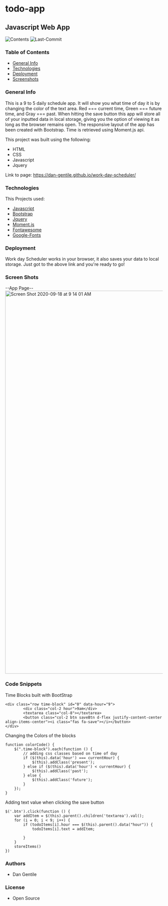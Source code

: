 # todo-app
## Javascript Web App 

![Contents](https://img.shields.io/github/languages/top/dan-gentile/work-day-scheduler)
![Last-Commit](https://img.shields.io/github/last-commit/dan-gentile/work-day-scheduler)

### Table of Contents


- [General Info](#general-info)
- [Technologies](#Technologies)
- [Deployment](Deployment)
- [Screenshots](#screen-shots)


### General Info

This is a 9 to 5 daily schedule app. It will show you what time of day it is by changing the color of the text area. Red === current time, Green === future time, and Gray === past. When hitting the save button this app will store all of your inputted data in local storage, giving you the option of viewing it as long as the browser remains open. The responsive layout of the app has been created with Bootstrap. Time is retrieved using Moment.js api. 

This project was built using the following:
- HTML
- CSS
- Javascript
- Jquery 

Link to page: <https://dan-gentile.github.io/work-day-scheduler/>

### Technologies

This Projects used:
- [Javascript](https://www.javascript.com/)
- [Bootstrap](https://getbootstrap.com/)
- [Jquery](https://jquery.com/)
- [Moment.js](https://momentjs.com/)
- [Fontawesome](https://fontawesome.com/)
- [Google-Fonts](https://fonts.google.com/)

### Deployment 
Work day Scheduler works in your browser, it also saves your data to local storage. Just got to the above link and you're ready to go! 

### Screen Shots 

--App Page--
<img width="1222" alt="Screen Shot 2020-09-18 at 9 14 01 AM" src="https://user-images.githubusercontent.com/68626350/93620718-529ecd80-f98f-11ea-9f72-abe75fcd2818.png">




### Code Snippets 

Time Blocks built with BootStrap
~~~
<div class="row time-block" id="0" data-hour="9">
        <div class="col-2 hour">9am</div>
        <textarea class="col-8"></textarea>
        <button class="col-2 btn saveBtn d-flex justify-content-center align-items-center"><i class="fas fa-save"></i></button>
</div>
~~~
Changing the Colors of the blocks 
~~~
function colorCode() {
    $(".time-block").each(function () {
        // adding css classes based on time of day
        if ($(this).data('hour') === currentHour) {
            $(this).addClass('present');
        } else if ($(this).data('hour') < currentHour) {
            $(this).addClass('past');
        } else {
            $(this).addClass('future');
        }
    });
}
~~~
Adding text value when clicking the save button
~~~
$('.btn').click(function () {
    var addItem = $(this).parent().children('textarea').val();
    for (i = 0; i < 9; i++) {
        if (todoItems[i].hour === $(this).parent().data("hour")) {
            todoItems[i].text = addItem;

        }
    }
    storeItems()
})
~~~

### Authors 
- Dan Gentile 

### License 
- Open Source 
